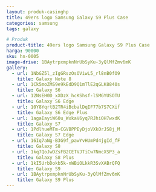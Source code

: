 ```yaml
---
layout: produk-casinghp
title: 49ers logo Samsung Galaxy S9 Plus Case
categories: samsung
tags: galaxy

# Produk
product-title: 49ers logo Samsung Galaxy S9 Plus Case
harga: 90000
sku: hn-0005
image-drive: 1BAytrpxmpknNrUbSyKu-3yQlMfZmv6mK
gallery:
  - url: 1NbGZ5l_zIgGRszOsOViwL5_rl8nB0fO9
    title: Galaxy Note 8
  - url: 1Ck5moZMS9e9kEdD9Q1mTlE2qGLK8840s
    title: Galaxy S6
  - url: 12NsEH0D_xXDzX_hcKShsf-lSMGYUSOTU
    title: Galaxy S6 Edge
  - url: 10Y8YqrtB2TR4iBcbalDqIF77b7S7CXif
    title: Galaxy S6 Edge Plus
  - url: 1agaIayiW60u_WxkaV6yq7RJhi0H7wxdK
    title: Galaxy S7
  - url: 1PdlhueMTm-CGVBPPEyDjoVXkOrJS8j_M
    title: Galaxy S7 Edge
  - url: 16Iq7aNg-B3G9f_pawYvHUmPd4jgId_fF
    title: Galaxy S8
  - url: 1kq7QoJwDZsFB2CETVJTiCw7NmcXSP3_a
    title: Galaxy S8 Plus
  - url: 1kI5UrbDokb5k-nWBiOLkkR3SvXABrQFQ
    title: Galaxy S9
  - url: 1BAytrpxmpknNrUbSyKu-3yQlMfZmv6mK
    title: Galaxy S9 Plus
---
```

